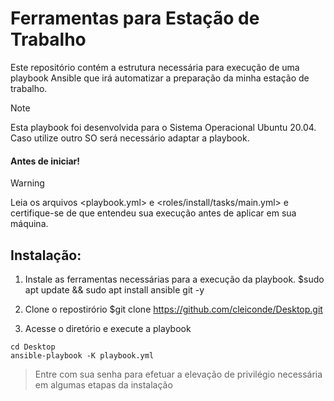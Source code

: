 # Ferramentas para Estação de Trabalho

Este repositório contém a estrutura necessária para execução de uma playbook Ansible que irá automatizar a preparação da minha estação de trabalho.

>[!NOTE]
> Esta playbook foi desenvolvida para o Sistema Operacional Ubuntu 20.04. Caso utilize outro SO será necessário adaptar a playbook.

#### Antes de iniciar! 
>[!WARNING]
> Leia os arquivos <playbook.yml> e <roles/install/tasks/main.yml> e certifique-se de que entendeu sua execução antes de aplicar em sua máquina.

## Instalação:

1. Instale as ferramentas necessárias para a execução da playbook.
$sudo apt update && sudo apt install ansible git -y

2. Clone o repostirório
$git clone https://github.com/cleiconde/Desktop.git

3. Acesse o diretório <Desktop> e execute a playbook
```Shell
cd Desktop
ansible-playbook -K playbook.yml
```
>Entre com sua senha para efetuar a elevação de privilégio necessária em algumas etapas da instalação





